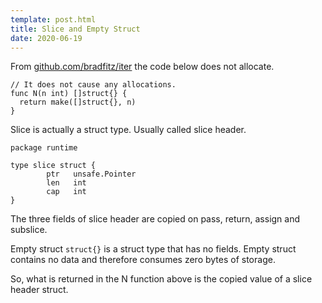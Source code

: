 ```yaml
---
template: post.html
title: Slice and Empty Struct
date: 2020-06-19
---
```

From [github.com/bradfitz/iter](https://github.com/bradfitz/iter/blob/master/iter.go) the code below does not allocate.
```golang
// It does not cause any allocations.
func N(n int) []struct{} {
  return make([]struct{}, n)
}
```

Slice is actually a struct type. Usually called slice header.
```golang
package runtime

type slice struct {
        ptr   unsafe.Pointer
        len   int
        cap   int
}
```
The three fields of slice header are copied on pass, return, assign and subslice.

Empty struct `struct{}` is a struct type that has no fields. Empty struct contains no data and therefore
consumes zero bytes of storage.

So, what is returned in the N function above is the copied value of a slice header struct.

